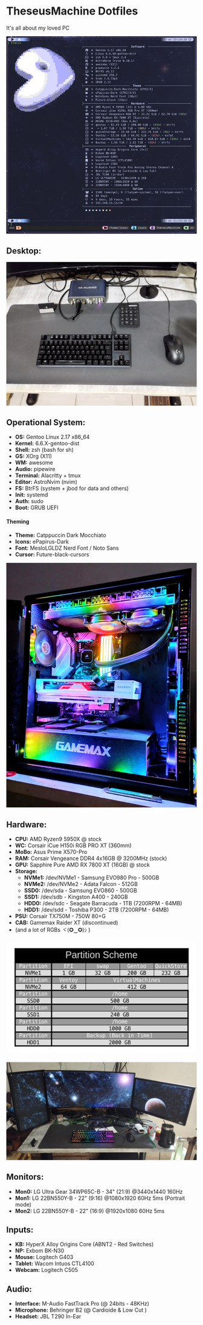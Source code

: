 # TheseusMachine Dotfiles

It's all about my loved PC


![Festfetch](https://github.com/jKy0n/TheseusMachineDotFiles/blob/main/media/fastfetch-14-Nov-2024.png)

## Desktop:

![Desktop](https://github.com/jKy0n/TheseusMachineDotFiles/blob/main/media/Desktop-14-Nov-2024.jpg)

## Operational System:

- **OS:** Gentoo Linux 2.17 x86_64
- **Kernel:** 6.6.X-gentoo-dist
- **Shell:** zsh (bash for sh)
- **GS:** XOrg (X11)
- **WM:** awesome
- **Audio:** pipewire
- **Terminal:** Alacritty + tmux
- **Editor:** AstroNvim (nvim)
- **FS:** BtrFS (system + jbod for data and others)
- **Init:** systemd
- **Auth:** sudo
- **Boot:** GRUB UEFI


#### Theming

- **Theme:** Catppuccin Dark Mocchiato
- **Icons:** ePapirus-Dark
- **Font:** MesloLGLDZ Nerd Font / Noto Sans
- **Cursor:** Future-black-cursors


![Theseus Machine](https://github.com/jKy0n/TheseusMachineDotFiles/blob/main/media/TheseusMachine-09-Aug-2024.jpg)


## Hardware:

- **CPU:** AMD Ryzen9 5950X @ stock
- **WC:** Corsair iCue H150i RGB PRO XT (360mm)
- **MoBo:** Asus Prime X570-Pro
- **RAM:** Corsair Vengeance DDR4 4x16GB @ 3200MHz (stock)
- **GPU:** Sapphire Pure AMD RX 7800 XT (16GB) @ stock
- **Storage:**
    - **NVMe1:** /dev/NVMe1 -  Samsung EVO980 Pro - 500GB
    - **NVMe2:** /dev/NVMe2 -  Adata Falcon       - 512GB
    - **SSD0:**  /dev/sda   -  Samsung EVO860     - 500GB
    - **SSD1:**  /dev/sdb   -  Kingston A400      - 240GB
    - **HDD0:**  /dev/sdc   -  Seagate Barracuda  - 1TB (7200RPM - 64MB)
    - **HDD1:**  /dev/sdd   -  Toshiba P300       - 2TB (7200RPM - 64MB)
- **PSU:** Corsair TX750M - 750W 80+G
- **CAB:** Gamemax Raider XT (discontinued)
- (and a lot of RGBs ヾ(✪‿✪)ｼ )

###

![Devices](https://github.com/jKy0n/TheseusMachineDotFiles/blob/main/media/devicesTab-14-Nov-2024.png)

###

![Peripherals](https://github.com/jKy0n/TheseusMachineDotFiles/blob/main/media/Peripherals-14-Nov-2024.jpg)

## Monitors:

- **Mon0:** LG Ultra Gear 34WP65C-B - 34" (21:9) @3440x1440 160Hz
- **Mon1:** LG 22BN550Y-B - 22" (9:16) @1080x1920 60Hz 5ms (Portrait mode)
- **Mon2:** LG 22BN550Y-B - 22" (16:9) @1920x1080 60Hz 5ms


## Inputs:

- **KB:** HyperX Alloy Origins Core (ABNT2 - Red Switches)
- **NP:** Exbom BK-N30
- **Mouse:** Logitech G403
- **Tablet:** Wacom Intuos CTL4100
- **Webcam:** Logitech C505 


## Audio:

- **Interface:** M-Audio FastTrack Pro (@ 24bits - 48KHz)
- **Microphone:** Behringer B2 (@ Cardioide & Low Cut )
- **Headset:** JBL T290 In-Ear 
